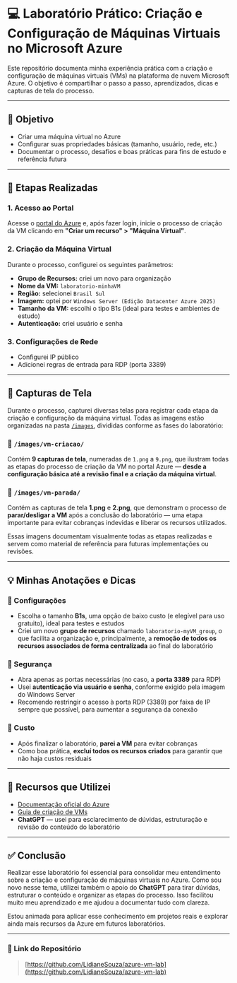 # 💻 Laboratório Prático: Criação e Configuração de Máquinas Virtuais no Microsoft Azure

Este repositório documenta minha experiência prática com a criação e configuração de máquinas virtuais (VMs) na plataforma de nuvem Microsoft Azure. O objetivo é compartilhar o passo a passo, aprendizados, dicas e capturas de tela do processo.

---

## 🎯 Objetivo

- Criar uma máquina virtual no Azure  
- Configurar suas propriedades básicas (tamanho, usuário, rede, etc.)  
- Documentar o processo, desafios e boas práticas para fins de estudo e referência futura  

---

## 🧱 Etapas Realizadas

### 1. Acesso ao Portal
Acesse o [portal do Azure](https://portal.azure.com) e, após fazer login, inicie o processo de criação da VM clicando em **"Criar um recurso" > "Máquina Virtual"**.

### 2. Criação da Máquina Virtual
Durante o processo, configurei os seguintes parâmetros:

- **Grupo de Recursos:** criei um novo para organização  
- **Nome da VM:** `laboratorio-minhaVM`  
- **Região:** selecionei `Brasil Sul`  
- **Imagem:** optei por `Windows Server (Edição Datacenter Azure 2025)`  
- **Tamanho da VM:** escolhi o tipo B1s (ideal para testes e ambientes de estudo)  
- **Autenticação:** criei usuário e senha  

### 3. Configurações de Rede
- Configurei IP público  
- Adicionei regras de entrada para RDP (porta 3389)  

---

## 📸 Capturas de Tela

Durante o processo, capturei diversas telas para registrar cada etapa da criação e configuração da máquina virtual. Todas as imagens estão organizadas na pasta [`/images`](./images), divididas conforme as fases do laboratório:

### 📂 `/images/vm-criacao/`
Contém **9 capturas de tela**, numeradas de `1.png` a `9.png`, que ilustram todas as etapas do processo de criação da VM no portal Azure — **desde a configuração básica até a revisão final e a criação da máquina virtual**.

### 📂 `/images/vm-parada/`
Contém as capturas de tela **1.png** e **2.png**, que demonstram o processo de **parar/desligar a VM** após a conclusão do laboratório — uma etapa importante para evitar cobranças indevidas e liberar os recursos utilizados.

Essas imagens documentam visualmente todas as etapas realizadas e servem como material de referência para futuras implementações ou revisões.

---

## 💡 Minhas Anotações e Dicas

### 🔧 Configurações
- Escolha o tamanho **B1s**, uma opção de baixo custo (e elegível para uso gratuito), ideal para testes e estudos  
- Criei um novo **grupo de recursos** chamado `laboratorio-myVM_group`, o que facilita a organização e, principalmente, a **remoção de todos os recursos associados de forma centralizada** ao final do laboratório  

### 🔐 Segurança
- Abra apenas as portas necessárias (no caso, a **porta 3389** para RDP)  
- Usei **autenticação via usuário e senha**, conforme exigido pela imagem do Windows Server  
- Recomendo restringir o acesso à porta RDP (3389) por faixa de IP sempre que possível, para aumentar a segurança da conexão  

### 💸 Custo
- Após finalizar o laboratório, **parei a VM** para evitar cobranças  
- Como boa prática, **excluí todos os recursos criados** para garantir que não haja custos residuais  

---

## 🔗 Recursos que Utilizei

- [Documentação oficial do Azure](https://learn.microsoft.com/pt-br/azure/)  
- [Guia de criação de VMs](https://learn.microsoft.com/pt-br/azure/virtual-machines/)  
- **ChatGPT** — usei para esclarecimento de dúvidas, estruturação e revisão do conteúdo do laboratório  

---

## ✅ Conclusão

Realizar esse laboratório foi essencial para consolidar meu entendimento sobre a criação e configuração de máquinas virtuais no Azure. Como sou novo nesse tema, utilizei também o apoio do **ChatGPT** para tirar dúvidas, estruturar o conteúdo e organizar as etapas do processo. Isso facilitou muito meu aprendizado e me ajudou a documentar tudo com clareza.

Estou animada para aplicar esse conhecimento em projetos reais e explorar ainda mais recursos da Azure em futuros laboratórios.

---

### 🔗 Link do Repositório

> [https://github.com/LidianeSouza/azure-vm-lab](https://github.com/LidianeSouza/azure-vm-lab)


